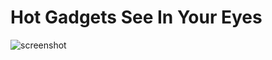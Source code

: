 # Hot Gadgets See In Your Eyes

![screenshot](https://raw.githubusercontent.com/Jobayerdev/bootstap-ecommerce-template-hotgadgets/master/Screenshot_2020-11-13%20Hot%20Gadgets%20See%20In%20Your%20Eyes.png)
